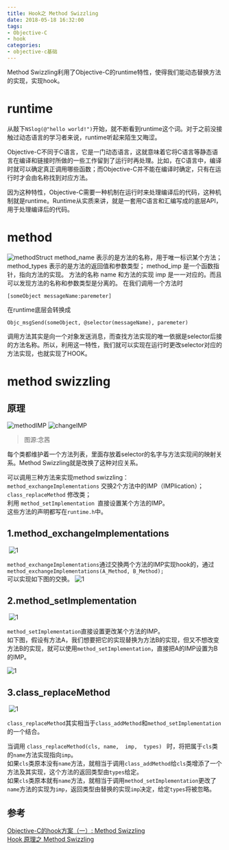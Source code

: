 ```yaml
---
title: Hook之 Method Swizzling
date: 2018-05-18 16:32:00
tags: 
- Objective-C 
- hook 
categories: 
- objective-c基础
---
```





Method Swizzling利用了Objective-C的runtime特性，使得我们能动态替换方法的实现，实现hook。
<!-- more -->

# runtime
从敲下`NSlog(@"hello world!")`开始，就不断看到runtime这个词。对于之前没接触过动态语言的学习者来说，runtime听起来陌生又晦涩。

Objective-C不同于C语言，它是一门动态语言，这就意味着它将C语言等静态语言在编译和链接时所做的一些工作留到了运行时再处理。比如，在C语言中，编译时就可以确定真正调用哪些函数；而Objective-C并不能在编译时确定，只有在运行时才会由名称找到对应方法。

因为这种特性，Objective-C需要一种机制在运行时来处理编译后的代码，这种机制就是runtime。Runtime从实质来讲，就是一套用C语言和汇编写成的底层API，用于处理编译后的代码。

# method
![methodStruct](/images/methodSwizzling/1.png "method结构体")
method_name 表示的是方法的名称，用于唯一标识某个方法；
method_types 表示的是方法的返回值和参数类型；
method_imp 是一个函数指针，指向方法的实现。
方法的名称 name 和方法的实现 imp 是一一对应的。而且可以发现方法的名称和参数类型是分离的。
在我们调用一个方法时

	[someObject messageName:paremeter]
在runtime底层会转换成

	Objc_msgSend(someObject, @selector(messageName), paremeter)

调用方法其实是向一个对象发送消息，而查找方法实现的唯一依据是selector后接的方法名称。所以，利用这一特性，我们就可以实现在运行时更改selector对应的方法实现，也就实现了HOOK。

# method swizzling
## 原理
![methodIMP](/images/methodSwizzling/2.png "类和方法列表")
![changeIMP](/images/methodSwizzling/3.png "替换")
>图源:念茜

每个类都维护着一个方法列表，里面存放着selector的名字与方法实现间的映射关系。Method Swizzling就是改换了这种对应关系。

可以调用三种方法来实现method swizzling：
`method_exchangeImplementations` 交换2个方法中的IMP（IMPlication）；  
`class_replaceMethod` 修改类；  
利用 `method_setImplementation `直接设置某个方法的IMP。  
这些方法的声明都写在`runtime.h`中。

## 1.method_exchangeImplementations

 ![1](/images/methodSwizzling/4.png)

`method_exchangeImplementations`通过交换两个方法的IMP实现hook的，通过  
`method_exchangeImplementations(A_Method, B_Method);`  
可以实现如下图的交换。
![1](/images/methodSwizzling/5.png)

## 2.method_setImplementation

 ![1](/images/methodSwizzling/method_setImplementation.png)

`method_setImplementation`直接设置更改某个方法的IMP。  
如下图，假设有方法A，我们想要把它的实现替换为方法B的实现，但又不想改变方法B的实现，就可以使用`method_setImplementation`，直接把A的IMP设置为B的IMP。

![1](/images/methodSwizzling/6.png)


## 3.class_replaceMethod

 ![1](/images/methodSwizzling/class_rep.png)

`class_replaceMethod`其实相当于`class_addMethod`和`method_setImplementation`的一个结合。

当调用
`class_replaceMethod(cls, name,  imp,  types) `
时，将把属于`cls`类的`name`方法实现指向`imp`。  
如果`cls`类原本没有`name`方法，就相当于调用`class_addMethod`给`cls`类增添了一个方法及其实现，这个方法的返回类型由`types`给定。  
如果`cls`类原本就有`name`方法，就相当于调用`method_setImplementation`更改了`name`方法的实现为`imp`，返回类型由替换的实现`imp`决定，给定`types`将被忽略。

## 参考


[Objective-C的hook方案（一）: Method Swizzling](https://blog.csdn.net/yiyaaixuexi/article/details/9374411)  
[Hook 原理之 Method Swizzling](https://amywushu.github.io/2017/03/01/%E5%9F%BA%E7%A1%80%E7%9F%A5%E8%AF%86-Hook-%E5%8E%9F%E7%90%86%E4%B9%8B-Method-Swizzling.html)
